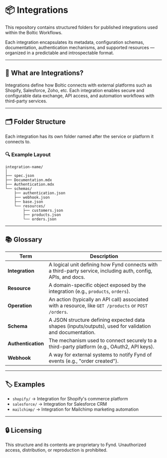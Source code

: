 # 📦 Integrations

This repository contains structured folders for published integrations used within the Boltic Workflows.

Each integration encapsulates its metadata, configuration schemas, documentation, authentication mechanisms, and supported resources — organized in a predictable and introspectable format.

---

## 🧩 What are Integrations?

Integrations define how Boltic connects with external platforms such as Shopify, Salesforce, Zoho, etc. Each integration enables secure and configurable data exchange, API access, and automation workflows with third-party services.

---

## 🗂️ Folder Structure

Each integration has its own folder named after the service or platform it connects to.

### 🔍 Example Layout

```text
integration-name/
│
├── spec.json
├── Documentation.mdx
├── Authentication.mdx
└── schemas/
    ├── authentication.json
    ├── webhook.json
    ├── base.json          
    └── resources/
        ├── customers.json
        ├── products.json
        └── orders.json
````

---

## 📚 Glossary

| Term               | Description                                                                                                   |
| ------------------ | ------------------------------------------------------------------------------------------------------------- |
| **Integration**    | A logical unit defining how Fynd connects with a third-party service, including auth, config, APIs, and docs. |
| **Resource**       | A domain-specific object exposed by the integration (e.g., `products`, `orders`).                             |
| **Operation**      | An action (typically an API call) associated with a resource, like `GET /products` or `POST /orders`.         |
| **Schema**         | A JSON structure defining expected data shapes (inputs/outputs), used for validation and documentation.       |
| **Authentication** | The mechanism used to connect securely to a third-party platform (e.g., OAuth2, API keys).                    |
| **Webhook**        | A way for external systems to notify Fynd of events (e.g., "order created").                                  |

---

## 🏷️ Examples

* `shopify/` → Integration for Shopify's commerce platform
* `salesforce/` → Integration for Salesforce CRM
* `mailchimp/` → Integration for Mailchimp marketing automation

---

## 🔒 Licensing

This structure and its contents are proprietary to Fynd. Unauthorized access, distribution, or reproduction is prohibited.
